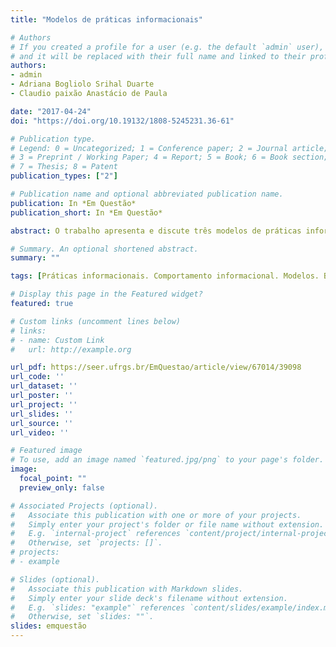 ```yaml
---
title: "Modelos de práticas informacionais"

# Authors
# If you created a profile for a user (e.g. the default `admin` user), write the username (folder name) here 
# and it will be replaced with their full name and linked to their profile.
authors:
- admin
- Adriana Bogliolo Srihal Duarte
- Claudio paixão Anastácio de Paula

date: "2017-04-24"
doi: "https://doi.org/10.19132/1808-5245231.36-61"

# Publication type.
# Legend: 0 = Uncategorized; 1 = Conference paper; 2 = Journal article;
# 3 = Preprint / Working Paper; 4 = Report; 5 = Book; 6 = Book section;
# 7 = Thesis; 8 = Patent
publication_types: ["2"]

# Publication name and optional abbreviated publication name.
publication: In *Em Questão*
publication_short: In *Em Questão*

abstract: O trabalho apresenta e discute três modelos de práticas informacionais identificados na literatura da Ciência da Informação. A identificação ocorreu a partir de buscas realizadas no Portal de Periódicos da Coordenação de Aperfeiçoamento de Pessoal de Nível Superior e na Biblioteca Digital Brasileira de Teses e Dissertações. Todos os modelos foram desenvolvidos no contexto de busca de informação na vida cotidiana e adotam uma abordagem socioconstrucionista. Embora apresentem algumas semelhanças, os modelos diferem entre si por descreverem diferentes atividades e considerarem diferentes elementos como constituintes e/ou influenciadores das práticas informacionais identificadas.

# Summary. An optional shortened abstract.
summary: ""

tags: [Práticas informacionais. Comportamento informacional. Modelos. Busca de informação. Vida cotidiana.]

# Display this page in the Featured widget?
featured: true

# Custom links (uncomment lines below)
# links:
# - name: Custom Link
#   url: http://example.org

url_pdf: https://seer.ufrgs.br/EmQuestao/article/view/67014/39098
url_code: ''
url_dataset: ''
url_poster: ''
url_project: ''
url_slides: ''
url_source: ''
url_video: ''

# Featured image
# To use, add an image named `featured.jpg/png` to your page's folder. 
image:
  focal_point: ""
  preview_only: false

# Associated Projects (optional).
#   Associate this publication with one or more of your projects.
#   Simply enter your project's folder or file name without extension.
#   E.g. `internal-project` references `content/project/internal-project/index.md`.
#   Otherwise, set `projects: []`.
# projects:
# - example

# Slides (optional).
#   Associate this publication with Markdown slides.
#   Simply enter your slide deck's filename without extension.
#   E.g. `slides: "example"` references `content/slides/example/index.md`.
#   Otherwise, set `slides: ""`.
slides: emquestão
---
```

